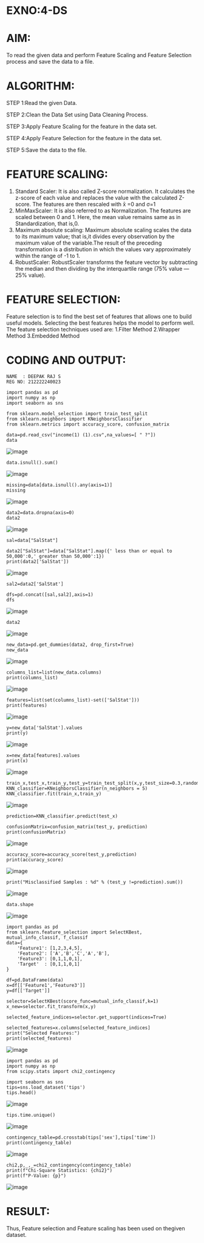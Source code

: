 # EXNO:4-DS
# AIM:
To read the given data and perform Feature Scaling and Feature Selection process and save the
data to a file.

# ALGORITHM:
STEP 1:Read the given Data.

STEP 2:Clean the Data Set using Data Cleaning Process.

STEP 3:Apply Feature Scaling for the feature in the data set.

STEP 4:Apply Feature Selection for the feature in the data set.

STEP 5:Save the data to the file.

# FEATURE SCALING:
1. Standard Scaler: It is also called Z-score normalization. It calculates the z-score of each value and replaces the value with the calculated Z-score. The features are then rescaled with x̄ =0 and σ=1
2. MinMaxScaler: It is also referred to as Normalization. The features are scaled between 0 and 1. Here, the mean value remains same as in Standardization, that is,0.
3. Maximum absolute scaling: Maximum absolute scaling scales the data to its maximum value; that is,it divides every observation by the maximum value of the variable.The result of the preceding transformation is a distribution in which the values vary approximately within the range of -1 to 1.
4. RobustScaler: RobustScaler transforms the feature vector by subtracting the median and then dividing by the interquartile range (75% value — 25% value).

# FEATURE SELECTION:
Feature selection is to find the best set of features that allows one to build useful models. Selecting the best features helps the model to perform well.
The feature selection techniques used are:
1.Filter Method
2.Wrapper Method
3.Embedded Method

# CODING AND OUTPUT:
```
NAME  : DEEPAK RAJ S
REG NO: 212222240023
```
```
import pandas as pd
import numpy as np
import seaborn as sns

from sklearn.model_selection import train_test_split
from sklearn.neighbors import KNeighborsClassifier
from sklearn.metrics import accuracy_score, confusion_matrix

data=pd.read_csv("income(1) (1).csv",na_values=[ " ?"])
data
```
![image](https://github.com/bharathganeshsivasankaran/EXNO-4-DS/assets/119478098/5f546fbc-aa3d-42f3-a343-b38cbc22d65f)
```
data.isnull().sum()
```
![image](https://github.com/bharathganeshsivasankaran/EXNO-4-DS/assets/119478098/702a9d71-d409-4016-8d62-97f14cd78804)
```
missing=data[data.isnull().any(axis=1)]
missing
```
![image](https://github.com/bharathganeshsivasankaran/EXNO-4-DS/assets/119478098/4d4fec15-4169-4240-97cc-c998d39be6ff)
```
data2=data.dropna(axis=0)
data2
```
![image](https://github.com/bharathganeshsivasankaran/EXNO-4-DS/assets/119478098/c66b9b34-7cfe-4702-9b47-e2a2665e9876)
```
sal=data["SalStat"]

data2["SalStat"]=data["SalStat"].map({' less than or equal to 50,000':0,' greater than 50,000':1})
print(data2['SalStat'])
```
![image](https://github.com/bharathganeshsivasankaran/EXNO-4-DS/assets/119478098/f7830929-1d59-401b-aace-5ac2e3f05810)
```
sal2=data2['SalStat']

dfs=pd.concat([sal,sal2],axis=1)
dfs
```
![image](https://github.com/bharathganeshsivasankaran/EXNO-4-DS/assets/119478098/e2a03295-80f4-4473-9b1b-eec90764b21e)
```
data2
```
![image](https://github.com/bharathganeshsivasankaran/EXNO-4-DS/assets/119478098/291744cd-47f2-498f-a151-094570f4c230)
```
new_data=pd.get_dummies(data2, drop_first=True)
new_data
```
![image](https://github.com/bharathganeshsivasankaran/EXNO-4-DS/assets/119478098/22a237a7-1d58-4fd4-8ac9-eea6b28feaa7)
```
columns_list=list(new_data.columns)
print(columns_list)
```
![image](https://github.com/bharathganeshsivasankaran/EXNO-4-DS/assets/119478098/4bf3c71f-6aa8-476f-ba37-775e9e719cb9)
```
features=list(set(columns_list)-set(['SalStat']))
print(features)
```
![image](https://github.com/bharathganeshsivasankaran/EXNO-4-DS/assets/119478098/43329ad4-a007-454d-bf59-da13d02525f4)
```
y=new_data['SalStat'].values
print(y)
```
![image](https://github.com/bharathganeshsivasankaran/EXNO-4-DS/assets/119478098/3e104c36-f36a-486a-82bf-0d7fa190f105)
```
x=new_data[features].values
print(x)
```
![image](https://github.com/bharathganeshsivasankaran/EXNO-4-DS/assets/119478098/16b8ecf7-abd4-4c84-b41d-9dba0401913b)
```
train_x,test_x,train_y,test_y=train_test_split(x,y,test_size=0.3,random_state=0)
KNN_classifier=KNeighborsClassifier(n_neighbors = 5)
KNN_classifier.fit(train_x,train_y)
```
![image](https://github.com/bharathganeshsivasankaran/EXNO-4-DS/assets/119478098/637909f6-abf8-4001-b907-1fc3238eaafc)
```
prediction=KNN_classifier.predict(test_x)

confusionMatrix=confusion_matrix(test_y, prediction)
print(confusionMatrix)
```
![image](https://github.com/bharathganeshsivasankaran/EXNO-4-DS/assets/119478098/02c01c89-cf8e-49cf-91c4-2f82958a56fd)
```
accuracy_score=accuracy_score(test_y,prediction)
print(accuracy_score)
```
![image](https://github.com/bharathganeshsivasankaran/EXNO-4-DS/assets/119478098/e8b52cf0-4a8d-4f37-b482-f8474169fd98)
```
print("Misclassified Samples : %d" % (test_y !=prediction).sum())
```
![image](https://github.com/bharathganeshsivasankaran/EXNO-4-DS/assets/119478098/e5e4a190-ec19-4e27-a4be-3f5fd83424b7)
```
data.shape
```
![image](https://github.com/bharathganeshsivasankaran/EXNO-4-DS/assets/119478098/ab402668-0ed6-4bcc-8efe-88a30234a0d3)
```
import pandas as pd
from sklearn.feature_selection import SelectKBest, mutual_info_classif, f_classif
data={
    'Feature1': [1,2,3,4,5],
    'Feature2': ['A','B','C','A','B'],
    'Feature3': [0,1,1,0,1],
    'Target'  : [0,1,1,0,1]
}

df=pd.DataFrame(data)
x=df[['Feature1','Feature3']]
y=df[['Target']]

selector=SelectKBest(score_func=mutual_info_classif,k=1)
x_new=selector.fit_transform(x,y)

selected_feature_indices=selector.get_support(indices=True)

selected_features=x.columns[selected_feature_indices]
print("Selected Features:")
print(selected_features)
```
![image](https://github.com/bharathganeshsivasankaran/EXNO-4-DS/assets/119478098/07124b6b-5fcc-4be4-84c9-8ff7f460fa5b)
```
import pandas as pd
import numpy as np
from scipy.stats import chi2_contingency

import seaborn as sns
tips=sns.load_dataset('tips')
tips.head()
```
![image](https://github.com/bharathganeshsivasankaran/EXNO-4-DS/assets/119478098/4e2e4948-68bd-4032-8993-9bcb353c0683)
```
tips.time.unique()
```
![image](https://github.com/bharathganeshsivasankaran/EXNO-4-DS/assets/119478098/dcf0947a-794a-4a7f-9fa3-eb90ac8d0d65)
```
contingency_table=pd.crosstab(tips['sex'],tips['time'])
print(contingency_table)
```
![image](https://github.com/bharathganeshsivasankaran/EXNO-4-DS/assets/119478098/b1ada218-79d9-4f0f-8f9c-dff2f83dab42)
```
chi2,p,_,_=chi2_contingency(contingency_table)
print(f"Chi-Square Statistics: {chi2}")
print(f"P-Value: {p}")
```
![image](https://github.com/bharathganeshsivasankaran/EXNO-4-DS/assets/119478098/3371ef7a-8779-41f7-9e13-154f4de94f63)



# RESULT:
Thus, Feature selection and Feature scaling has been used on thegiven dataset.
